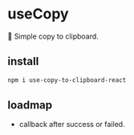 # useCopy
📑 Simple copy to clipboard.

## install
```bash
npm i use-copy-to-clipboard-react
```

## loadmap

- callback after success or failed. 
